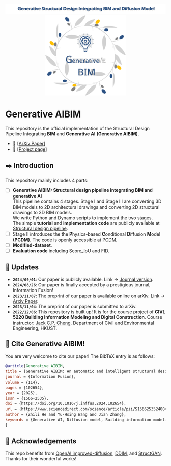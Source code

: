 <div align="center">
  <img src="./figures/Title.png">
  <img src="./figures/Generative-BIM.svg" width="50%">
</div>

# Generative AIBIM
This repository is the official implementation of the Structural Design Pipeline Integrating **BIM** and **Generative AI** **(Generative AIBIM)**.  
- :orange: [[ArXiv Paper](https://arxiv.org/abs/2311.04052)]
- :watermelon:  [[Project page](http://zl-he.com/Generative-BIM/)]

## ✒️ Introduction
This repository mainly includes 4 parts:  
- [ ] **Generative AIBIM: Structural design pipeline integrating BIM and generative AI**  
      This pipeline contains 4 stages. Stage I and Stage III are converting 3D BIM models to 2D architectural drawings and converting 2D structural drawings to 3D BIM models.  
      We write Python and Dynamo scripts to implement the two stages.  
      The simple **tutorial** and **implementation code** are publicly available at [Structural design pipeline](https://github.com/hzlbbfrog/Generative-BIM/tree/main/Structural%20design%20pipeline).
- [ ] Stage II introduces the the **P**hysics-based **C**onditional **D**iffusion **M**odel **(PCDM)**. The code is openly accessible at [PCDM](https://github.com/hzlbbfrog/Generative-BIM/tree/main/PCDM).
- [ ] **Modified-dataset**.
- [ ] **Evaluation code** including Score_IoU and FID.

## 📅 Updates
- **`2024/09/01`**: Our paper is publicly available. Link → [Journal version](https://www.sciencedirect.com/science/article/pii/S1566253524004329?via%3Dihub).
- **`2024/08/26`**: Our paper is finally accepted by a prestigious journal, Information Fusion!
- **`2023/11/07`**: The preprint of our paper is available online on arXiv. Link → [Arxiv Paper](https://arxiv.org/abs/2311.04052).
- **`2023/11/04`**: The preprint of our paper is submitted to arXiv.
- **`2022/12/06`**: This repository is built up! It is for the course project of **CIVL 5220 Building Information Modeling and Digital Construction**. Course instructor: [Jack C.P. Cheng](https://www.ce.ust.hk/people/jack-chin-pang-cheng-zhengzhanpeng), Department of Civil and Environmental Engineering, HKUST.

## 🥰 Cite Generative AIBIM!
You are very welcome to cite our paper! The BibTeX entry is as follows:
```BibTeX
@article{Generative_AIBIM,
title = {Generative AIBIM: An automatic and intelligent structural design pipeline integrating BIM and generative AI},
journal = {Information Fusion},
volume = {114},
pages = {102654},
year = {2025},
issn = {1566-2535},
doi = {https://doi.org/10.1016/j.inffus.2024.102654},
url = {https://www.sciencedirect.com/science/article/pii/S1566253524004329},
author = {Zhili He and Yu-Hsing Wang and Jian Zhang},
keywords = {Generative AI, Diffusion model, Building information modeling, Intelligent structural design, Shear wall structure}
}
```
## 💓 Acknowledgements
This repo benefits from [OpenAI improved-diffusion](https://github.com/openai/improved-diffusion/tree/main), [DDIM](https://github.com/ermongroup/ddim), and [StructGAN](https://github.com/wenjie-liao/StructGAN_v1).  
Thanks for their wonderful works!
